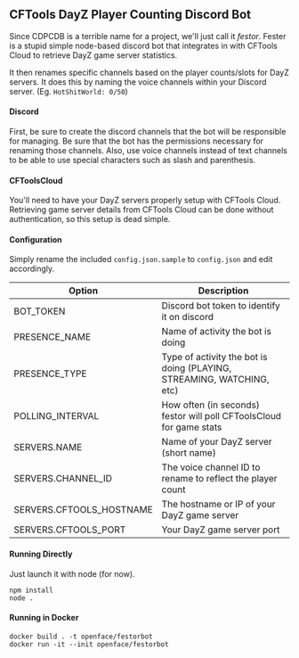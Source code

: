 ## CFTools DayZ Player Counting Discord Bot

Since CDPCDB is a terrible name for a project, we'll just call it *festor*.   Fester is a stupid simple
node-based discord bot that integrates in with CFTools Cloud to retrieve DayZ game server statistics.

It then renames specific channels based on the player counts/slots for DayZ servers.  It does this by 
naming the voice channels within your Discord server.  (Eg. `HotShitWorld: 0/50`)


#### Discord

First, be sure to create the discord channels that the bot will be responsible for managing.   Be sure that the bot
has the permissions necessary for renaming those channels.  Also, use voice channels instead of text channels to be
able to use special characters such as slash and parenthesis.

#### CFToolsCloud

You'll need to have your DayZ servers properly setup with CFTools Cloud.   Retrieving game server details
from CFTools Cloud can be done without authentication, so this setup is dead simple.

#### Configuration

Simply rename the included `config.json.sample` to `config.json` and edit accordingly.

| Option | Description |
| ------ | ----------- |
| BOT_TOKEN                 | Discord bot token to identify it on discord |
| PRESENCE_NAME             | Name of activity the bot is doing |
| PRESENCE_TYPE             | Type of activity the bot is doing (PLAYING, STREAMING, WATCHING, etc) |
| POLLING_INTERVAL          | How often (in seconds) festor will poll CFToolsCloud for game stats |
| SERVERS.NAME              | Name of your DayZ server (short name) |
| SERVERS.CHANNEL_ID        | The voice channel ID to rename to reflect the player count |
| SERVERS.CFTOOLS_HOSTNAME  | The hostname or IP of your DayZ game server |
| SERVERS.CFTOOLS_PORT      | Your DayZ game server port |

#### Running Directly

Just launch it with node (for now).

```
npm install
node .
```

#### Running in Docker

```
docker build . -t openface/festorbot
docker run -it --init openface/festorbot
```
